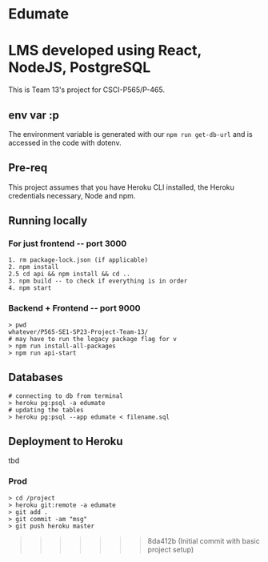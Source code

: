 # Edumate
LMS developed using React, NodeJS, PostgreSQL
=======

This is Team 13's project for CSCI-P565/P-465.

## env var :p
The environment variable is generated with our `npm run get-db-url` and is accessed in the code with dotenv.

## Pre-req
This project assumes that you have Heroku CLI installed, the Heroku credentials necessary, Node and npm.

## Running locally
### For just frontend -- port 3000

```
1. rm package-lock.json (if applicable)
2. npm install
2.5 cd api && npm install && cd .. 
3. npm build -- to check if everything is in order
4. npm start
```
### Backend + Frontend -- port 9000
```
> pwd
whatever/P565-SE1-SP23-Project-Team-13/
# may have to run the legacy package flag for v
> npm run install-all-packages
> npm run api-start
```

## Databases

```
# connecting to db from terminal
> heroku pg:psql -a edumate
# updating the tables
> heroku pg:psql --app edumate < filename.sql
```

## Deployment to Heroku
tbd

### Prod

```
> cd /project
> heroku git:remote -a edumate
> git add .
> git commit -am "msg"
> git push heroku master
```
>>>>>>> 8da412b (Initial commit with basic project setup)

